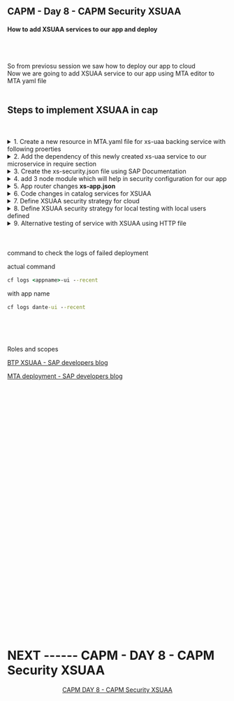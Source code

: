 ## CAPM - Day 8 - CAPM Security XSUAA 

#### How to add XSUAA services to our app and deploy 

</br>
</br>

So from previosu session we saw how to deploy our app to cloud 
</br> Now we are going to add XSUAA service to our app using MTA editor to MTA yaml file
</br>
</br>

## Steps to implement XSUAA in cap 
</br>
</br>

<details>
<summary> 1. Create a new resource in MTA.yaml file for xs-uaa backing service with following proerties  </summary>
</br>
</br>
	- name == capp-xsuaa
	- service == xsuaa
	- service-plan == application
	- path == ./xs-security.json
</br>
</br>
	
```yaml
  - name: capp-xsuaa
    type: org.cloudfoundry.managed-service
    parameters:
      service: xsuaa
      service-plan: application
      path: ./xs-security.json
      config:
        xsappname: capp-${org}-${space}
        tenant-mode: dedicated
```
</br>
</br>

Using MTA yaml editor from the BAS open the MTA.yaml file and make the following changes
</br>
</br>
<img src="./files/capmd8-1.png" >
</br>
</br>
Define XSUAA section in MTA yaml file  
</br>
</br>
<img src="./files/capmd8-2.png" >
</br>
</br>
Add managed services type for XSUAA 
</br>
</br>
<img src="./files/capmd8-3.png" >
</br>
</br>
define the essential properties as shown below 
</br>
</br>
<img src="./files/capmd8-4.png" >
</br>
</br>
</details>

  

<details>
<summary> 2. Add the dependency of this newly created xs-uaa service to our microservice in require section </summary>
</br>
</br>
Add xsuaa aunthentication to SRV module and UI module in MTA yaml file as shown below

</br>
</br>
<img src="./files/capmd8-9.png" >
</br>
</br>
<img src="./files/capmd8-10.png" >
</br>
</br>
The finla file should look like this 
</br>
</br>
<img src="./files/capmd8-4a.png" >
</br>
</br>

## mta.yaml (final) 
</br>
</br>

```yaml
_schema-version: '3.1'
ID: capp
version: 1.0.0
description: "A simple CAP project."
parameters:
  enable-parallel-deployments: true
build-parameters:
  before-all:
    - builder: custom
      commands:
        - npx cds build --production
modules:
# start of UI Module code
  - name: capp-ui
    type: nodejs
    path: app
    parameters:
      buildpack: nodejs_buildpack
    build-parameters:
      builder: npm-ci
    requires:
      - name: srv-api
        group: destinations
        properties:
          name: srv-api
          strictSSL: true
          forwardAuthToken: true
          url: '~{srv-url}'
      - name: capp-xsuaa 
# end of UI Module code
# -----------------------------------
# start of SRV Module code
  - name: capp-srv
    type: nodejs
    path: gen/srv
    parameters:
      buildpack: nodejs_buildpack
    build-parameters:
      builder: npm
    provides:
      - name: srv-api # required by consumers of CAP services (e.g. approuter)
        properties:
          srv-url: ${default-url}
    requires:
      - name: capp-db
      - name: capp-xsuaa 

# end of SRV Module code
# -----------------------------------
# start of DB - deployer Module code
  - name: capp-db-deployer
    type: hdb
    path: gen/db
    parameters:
      buildpack: nodejs_buildpack
    requires:
      - name: capp-db

# end of DB - deployer Module code
# -----------------------------------
# start of DB Module code
resources:
  - name: capp-db
    type: com.sap.xs.hdi-container
    parameters:
      service: hana
      service-plan: hdi-shared
# end of DB Module code
# -----------------------------------
# start of XSUAA Module code
  - name: capp-xsuaa
    type: org.cloudfoundry.managed-service
    parameters:
      service: xsuaa
      service-plan: application
      path: ./xs-security.json
      config:
        xsappname: capp-${org}-${space}
        tenant-mode: dedicated
# -----------------------------------
# end of XSUAA Module code
```

</br>
</br> 
</details>


<details>
<summary> 3. Create the xs-security.json file using SAP Documentation </summary>
</br>
</br>
Create a new file named xs-security.json as shown below 
</br>
</br>
<img src="./files/capmd8-5.png" >
<img src="./files/capmd8-6.png" > 
</br>
</br>

- SAP BTP documentation : [xs-security.json document SAP](https://help.sap.com/docs/btp/sap-business-technology-platform/application-security-descriptor-configuration-syntax)
- Add 2 roles - viewer and the Admin role.
- Viewer role and Admin roles are defined to demonstrate example of row level security for the app.

</br>
</br>

## xs-security.json
</br>
</br>

```json
{
  "xsappname": "mycapapp",
  "tenant-mode": "dedicated",
  "scopes": [
    {
      "name": "$XSAPPNAME.Viewer",
      "description": "someone can view data using this scope"
    },
    {
      "name": "$XSAPPNAME.Admin",
      "description": "someone can perform CURD on data using this scope"
    }
  ],
  "attributes": [
    {
      "name": "BankName",
      "description": "Bank Name property",
      "valueType": "string"
    }
  ],
  "role-templates": [
    {
      "name": "Viewer",
      "description": "View all data from our Catalog service",
      "default-role-name": "Viewer: Authorized to Read All Data",
      "scope-references": [
        "$XSAPPNAME.Viewer"
      ],
      "attribute-references": [
        {
          "name": "BankName"
        }
      ]
    },
    {
      "name": "Admin",
      "description": "Edit, delete all data from service",
      "scope-references": [
        "$XSAPPNAME.Admin"
      ]
    }
  ],
  "authorities": [
    "$ACCEPT_GRANTED_AUTHORITIES"
  ],
  "oauth2-configuration": {
    "token-validity": 9000,
    "redirect-uris": [
      "https://*.cfapps.us10-001.hana.ondemand.com/login/callback"
    ]
  },
  "xsenableasyncservice": "true"
}
```
</br>
</br>
</details>
 

<details>
<summary>4. add 3 node module which will help in security configuration for our app </summary>
</br>

- npm install passport 
- npm install @sap/xssec 
- npm install @sap/xsenv
</br>
</br> 
</details>

<details>
<summary> 5. App router changes <b>xs-app.json</b> </summary>
</br>
</br>
We need to inform app router to contact Xsuaa to mandate the use of JWT token in <b> xs-app.json </b> file
</br> Change authenticationMethod : route and add ( "auhenticationType" : "xsuaa"" )
</br>
</br>   
<img src="./files/capmd8-7.png" >
</br>
</br>
<img src="./files/capmd8-8.png" >
</br>
</br>

## xs-app.json
</br>
</br>

```json
{
    "welcomeFile": "purchaseorderapp/webapp/",
    "authenticationMethod": "route",
    "sessionTimeout": 100,
    "pluginMetadataEndpoint": "/metadata",
    "routes": [
      {
        "source": "^/purchaseorderapp/webapp/(.*)",
        "target": "$1",
        "localDir": "purchaseorderapp/webapp/",
        "authenticationType": "xsuaa"
      },
      {
        "source": "^/(.*)$",
        "destination": "srv-api",
        "authenticationType": "xsuaa"
      }
    ]
  }
```

</br>
</br> 
</details>

<details>
<summary> 6. Code changes in catalog services for XSUAA </summary>
</br>
We need to secure our resource to only use authenticated user, hence we need to add an annotation in catalog services
   </br> ( requires : 'authenticated-user')
</br>
</br>
<img src="./files/capmd8-15a.png" >
</br>
</br>

adding restriction to read employee set 
</br>
</br>
<img src="./files/capmd8-15b.png" > 
</br>
</br>
</details>


<details>
<summary> 7. Define XSUAA security strategy for cloud </summary>
</br>
We need to tell system that if we run app in cloud foundry BTP (production environemnt) 
</br> use JWT strategy for security. by defining it in package.json
</br>
	
by defining following block of code in package.json
</br>
</br>

```json

 "cds": {
    "requires": {
      "db": {
        "kind": "hana",
        "credentials": {
          "database": "dan-key"
        }
      },
.      "auth":{
.        "[production]":{
.          "strategy": "JWT"
.        }
      }
    }
  },

```

</br>
</br>
</details>

<details>
<summary> 8. Define XSUAA security strategy for local testing with local users defined </summary>
</br>
</br>
authentication strategies section can be located in following CAPIRE document link
</br>

[Capire Authentication document ](https://cap.cloud.sap/docs/node.js/authentication#enforcement)     
</br>
</br>
<img src="./files/capmd8-14.png" > 
</br>
</br>
</br>
Add following block of code under cds section in <b> package.json </b> and test it locally,
Production deployment of app will check JWT token, local XSUAA test will check for mentioned users
</br>
</br>

```json

  "cds": {
    "requires": {
      "db": {
        "kind": "hana",
        "credentials": {
          "database": "dan-key"
        }
      },
.      "auth":{
.        "[production]":{
.          "strategy": "JWT"
.        },
.        "[development]":{
.         "strategy": "mock",
.         "users":{           
.          }
        }
      }
    }
  },

```

</br>
Testing 
</br>
<img src="./files/capmd8-16.png" > 
<img src="./files/capmd8-17.png" > 
<img src="./files/capmd8-18.png" > 
</br>

Add the user section with user name and assign : Viewer role and test 
</br>
</br>
</br>

```json

"users":{
            "dante":{
              "roles":["Viewer"],
              "userAttributes":{}
            },
            "dan":{
              "roles":[],
              "userAttributes":{}              
            }
          }

```

<img src="./files/capmd8-19.png" > 
<img src="./files/capmd8-20.png" > 
<img src="./files/capmd8-21.png" > 
<img src="./files/capmd8-22.png" > 
</br>
</br>

## package.json (with complete changes)
</br>
</br>

```json
{
  "name": "dan",
  "version": "1.0.0",
  "description": "A simple CAP project.",
  "repository": "<Add your repository here>",
  "license": "UNLICENSED",
  "private": true,
  "dependencies": {
    "@sap/cds": "^7",
    "@sap/cds-hana": "^2",
    "@sap/cds-odata-v2-adapter-proxy": "^1.9.21",
    "@sap/xssec": "^3",
    "passport": "^0"
  },
  "devDependencies": {
    "@cap-js/sqlite": "^1.2.1",
    "@sap/cds-dk": "^7",
    "@sap/ux-specification": "^1.108.14"
  },
  "scripts": {
    "start": "cds-serve",
    "deploy": "cds deploy --to hana:dorimon --profile hybrid",
    "run": "cds watch --profile hybrid",
    "watch-purchaseorderapp": "cds watch --open purchaseorderapp/webapp/index.html?sap-ui-xx-viewCache=false"
  },
  "sapux": [
    "app/purchaseorderapp"
  ],
  "cds": {
    "requires": {
      "[hybrid]": {
        "db": "hana"
      },
      "auth":{
        "[production]":{
          "strategy": "JWT"
        },
        "[development]":{
          "strategy": "mock",
          "users": {
            "anubhav":{
              "roles":["Viewer"],
              "userAttributes":{
                "BankName":["$UNRESTRICTED"]
              }
            },
            "ananya":{
              "roles":["Viewer"],
              "userAttributes":{
                "BankName":["My Bank of London","My Bank of New York","My Bank of San Francisco"]
              }
            }
          }
        }
      }
    },
    "auth": "xsuaa"
  }
}

```

</br>
</details>


<details>
<summary> 9. Alternative testing of service with XSUAA using HTTP file</summary>
</br>
</br>
<img src="./files/capmd8-23.png" > 
<img src="./files/capmd8-24.png" > 
</br>
</br>

This is example for authentication failed (temporarily) edited the packge.json file to show how error occurs
</br>
</br>
<img src="./files/capmd8-25.png" > 
</br>
</details>

<!--

</br>
</br>

``` cds 
	


``` 

</br>
</br>
<img src="./files/capmd7-1.png" >
</br>
</br>

## MyService.js 
</br>
</br>

```js



```
</br>
<img src="./files/capmd7-2.png" >
</br>
</br>



<details>
<summary> <b> ALL CODE CHANGES - TODAY SESSION </b> </summary>
</br>
</br>

</br>
</br>

</br>
</br>
</details>


-->

</br>
</br>
</br>
command to check the logs of failed deployment 
</br>

actual command 
```bat 
cf logs <appname>-ui --recent
```

with app name 
```bat 
cf logs dante-ui --recent
```

</br>
</br>
</br>

Roles and scopes 

[BTP XSUAA - SAP developers blog](https://developers.sap.com/tutorials/btp-app-prepare-xsuaa.html)

[MTA deployment - SAP developers blog](https://developers.sap.com/tutorials/btp-app-cap-mta-deployment.html)

</br>
</br>
</br>
</br>
</br>
</br>
</br>
</br>
</br>
</br>
</br>
</br>
</br>
</br>
</br>
</br>
</br>
</br>
</br>
</br>
</br>
</br>
</br>
</br>
</br>


</br>
</br>
</br>
</br>
</br>
</br>
</br>
</br>

# NEXT ------ CAPM - DAY 8 - CAPM Security XSUAA

<p align="center"> 
<a href="https://github.com/Octavius-Dante/Tetra_Proxima/tree/main/CAPM-DAY-8"> CAPM DAY 8 - CAPM Security XSUAA</a> 
</p>
